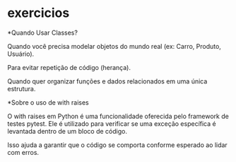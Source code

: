 # exercicios

*Quando Usar Classes?

Quando você precisa modelar objetos do mundo real (ex: Carro, Produto, Usuário).

Para evitar repetição de código (herança).

Quando quer organizar funções e dados relacionados em uma única estrutura.


*Sobre o uso de with raises

O with raises em Python é uma funcionalidade oferecida pelo framework de testes pytest. Ele é utilizado para verificar se uma exceção específica é levantada dentro de um bloco de código.

Isso ajuda a garantir que o código se comporta conforme esperado ao lidar com erros.

